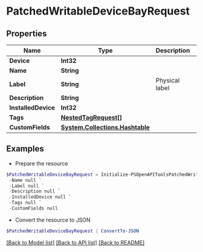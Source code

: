 # PatchedWritableDeviceBayRequest
## Properties

Name | Type | Description | Notes
------------ | ------------- | ------------- | -------------
**Device** | **Int32** |  | [optional] 
**Name** | **String** |  | [optional] 
**Label** | **String** | Physical label | [optional] 
**Description** | **String** |  | [optional] 
**InstalledDevice** | **Int32** |  | [optional] 
**Tags** | [**NestedTagRequest[]**](NestedTagRequest.md) |  | [optional] 
**CustomFields** | [**System.Collections.Hashtable**](AnyType.md) |  | [optional] 

## Examples

- Prepare the resource
```powershell
$PatchedWritableDeviceBayRequest = Initialize-PSOpenAPIToolsPatchedWritableDeviceBayRequest  -Device null `
 -Name null `
 -Label null `
 -Description null `
 -InstalledDevice null `
 -Tags null `
 -CustomFields null
```

- Convert the resource to JSON
```powershell
$PatchedWritableDeviceBayRequest | ConvertTo-JSON
```

[[Back to Model list]](../README.md#documentation-for-models) [[Back to API list]](../README.md#documentation-for-api-endpoints) [[Back to README]](../README.md)

